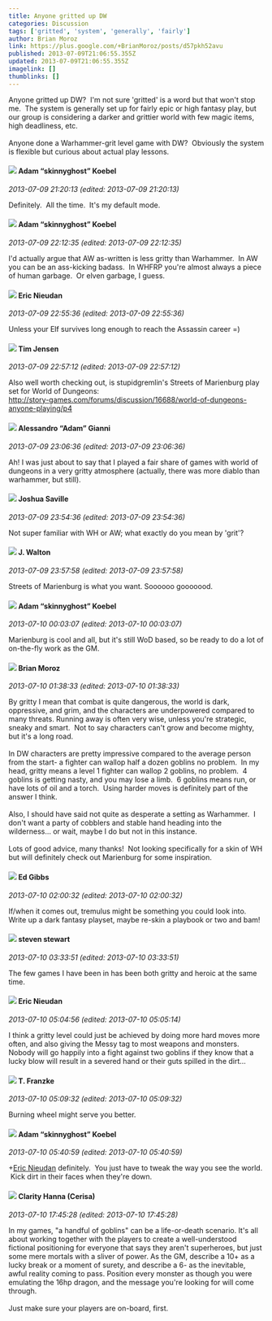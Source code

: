 ```yaml
---
title: Anyone gritted up DW
categories: Discussion
tags: ['gritted', 'system', 'generally', 'fairly']
author: Brian Moroz
link: https://plus.google.com/+BrianMoroz/posts/d57pkh52avu
published: 2013-07-09T21:06:55.355Z
updated: 2013-07-09T21:06:55.355Z
imagelink: []
thumblinks: []
---
```


Anyone gritted up DW?  I&#39;m not sure &#39;gritted&#39; is a word but that won&#39;t stop me.  The system is generally set up for fairly epic or high fantasy play, but our group is considering a darker and grittier world with few magic items, high deadliness, etc.  <br /><br />Anyone done a Warhammer-grit level game with DW?  Obviously the system is flexible but curious about actual play lessons.  
<div id='comment z121cr4gknmti3oyr04chzgyfrj2upl4pr00k'>
  <h4><img src='{{site.baseurl}}//images/avatars/112484087750169360510_photo.jpg'> Adam “skinnyghost” Koebel</h4>
      <p><cite>2013-07-09 21:20:13 (edited: 2013-07-09 21:20:13)</cite></p>
        <p>Definitely.  All the time.  It&#39;s my default mode.</p>
</div>
        

<div id='comment z121cr4gknmti3oyr04chzgyfrj2upl4pr00k'>
  <h4><img src='{{site.baseurl}}//images/avatars/112484087750169360510_photo.jpg'> Adam “skinnyghost” Koebel</h4>
      <p><cite>2013-07-09 22:12:35 (edited: 2013-07-09 22:12:35)</cite></p>
        <p>I&#39;d actually argue that AW as-written is less gritty than Warhammer.  In AW you can be an ass-kicking badass.  In WHFRP you&#39;re almost always a piece of human garbage.  Or elven garbage, I guess.</p>
</div>
        

<div id='comment z121cr4gknmti3oyr04chzgyfrj2upl4pr00k'>
  <h4><img src='{{site.baseurl}}//images/avatars/112928858730524882505_photo.jpg'> Eric Nieudan</h4>
      <p><cite>2013-07-09 22:55:36 (edited: 2013-07-09 22:55:36)</cite></p>
        <p>Unless your Elf survives long enough to reach the Assassin career =)</p>
</div>
        

<div id='comment z121cr4gknmti3oyr04chzgyfrj2upl4pr00k'>
  <h4><img src='{{site.baseurl}}//images/avatars/101509976321886871332_photo.jpg'> Tim Jensen</h4>
      <p><cite>2013-07-09 22:57:12 (edited: 2013-07-09 22:57:12)</cite></p>
        <p>Also well worth checking out, is stupidgremlin&#39;s Streets of Marienburg play set for World of Dungeons:<br /><a href="http://story-games.com/forums/discussion/16688/world-of-dungeons-anyone-playing/p4" class="ot-anchor">http://story-games.com/forums/discussion/16688/world-of-dungeons-anyone-playing/p4</a></p>
</div>
        

<div id='comment z121cr4gknmti3oyr04chzgyfrj2upl4pr00k'>
  <h4><img src='{{site.baseurl}}//images/avatars/106679386179477817028_photo.jpg'> Alessandro “Adam” Gianni</h4>
      <p><cite>2013-07-09 23:06:36 (edited: 2013-07-09 23:06:36)</cite></p>
        <p>Ah! I was just about to say that I played a fair share of games with world of dungeons in a very gritty atmosphere (actually, there was more diablo than warhammer, but still).</p>
</div>
        

<div id='comment z121cr4gknmti3oyr04chzgyfrj2upl4pr00k'>
  <h4><img src='{{site.baseurl}}//images/avatars/107667016718178331347_photo.jpg'> Joshua Saville</h4>
      <p><cite>2013-07-09 23:54:36 (edited: 2013-07-09 23:54:36)</cite></p>
        <p>Not super familiar with WH or AW; what exactly do you mean by &#39;grit&#39;?</p>
</div>
        

<div id='comment z121cr4gknmti3oyr04chzgyfrj2upl4pr00k'>
  <h4><img src='{{site.baseurl}}//images/avatars/111694100408744715863_photo.jpg'> J. Walton</h4>
      <p><cite>2013-07-09 23:57:58 (edited: 2013-07-09 23:57:58)</cite></p>
        <p>Streets of Marienburg is what you want. Soooooo gooooood.</p>
</div>
        

<div id='comment z121cr4gknmti3oyr04chzgyfrj2upl4pr00k'>
  <h4><img src='{{site.baseurl}}//images/avatars/112484087750169360510_photo.jpg'> Adam “skinnyghost” Koebel</h4>
      <p><cite>2013-07-10 00:03:07 (edited: 2013-07-10 00:03:07)</cite></p>
        <p>Marienburg is cool and all, but it&#39;s still WoD based, so be ready to do a lot of on-the-fly work as the GM.</p>
</div>
        

<div id='comment z121cr4gknmti3oyr04chzgyfrj2upl4pr00k'>
  <h4><img src='{{site.baseurl}}//images/avatars/116765793442714699604_photo.jpg'> Brian Moroz</h4>
      <p><cite>2013-07-10 01:38:33 (edited: 2013-07-10 01:38:33)</cite></p>
        <p>By gritty I mean that combat is quite dangerous, the world is dark, oppressive, and grim, and the characters are underpowered compared to many threats. Running away is often very wise, unless you&#39;re strategic, sneaky and smart.  Not to say characters can&#39;t grow and become mighty, but it&#39;s a long road.<br /><br />In DW characters are pretty impressive compared to the average person from the start- a fighter can wallop half a dozen goblins no problem.  In my head, gritty means a level 1 fighter can wallop 2 goblins, no problem.  4 goblins is getting nasty, and you may lose a limb.  6 goblins means run, or have lots of oil and a torch.  Using harder moves is definitely part of the answer I think. <br /><br />Also, I should have said not quite as desperate a setting as Warhammer.  I don&#39;t want a party of cobblers and stable hand heading into the wilderness... or wait, maybe I do but not in this instance.  <br /><br />Lots of good advice, many thanks!  Not looking specifically for a skin of WH but will definitely check out Marienburg for some inspiration.</p>
</div>
        

<div id='comment z121cr4gknmti3oyr04chzgyfrj2upl4pr00k'>
  <h4><img src='{{site.baseurl}}//images/avatars/109000970532467033120_photo.jpg'> Ed Gibbs</h4>
      <p><cite>2013-07-10 02:00:32 (edited: 2013-07-10 02:00:32)</cite></p>
        <p>If/when it comes out, tremulus might be something you could look into. Write up a dark fantasy playset, maybe re-skin a playbook or two and bam!</p>
</div>
        

<div id='comment z121cr4gknmti3oyr04chzgyfrj2upl4pr00k'>
  <h4><img src='{{site.baseurl}}//images/avatars/101845816313183575681_photo.jpg'> steven stewart</h4>
      <p><cite>2013-07-10 03:33:51 (edited: 2013-07-10 03:33:51)</cite></p>
        <p>The few games I have been in has been both gritty and heroic at the same time.</p>
</div>
        

<div id='comment z121cr4gknmti3oyr04chzgyfrj2upl4pr00k'>
  <h4><img src='{{site.baseurl}}//images/avatars/112928858730524882505_photo.jpg'> Eric Nieudan</h4>
      <p><cite>2013-07-10 05:04:56 (edited: 2013-07-10 05:05:14)</cite></p>
        <p>I think a gritty level could just be achieved by doing more hard moves more often, and also giving the Messy tag to most weapons and monsters. Nobody will go happily into a fight against two goblins if they know that a lucky blow will result in a severed hand or their guts spilled in the dirt... </p>
</div>
        

<div id='comment z121cr4gknmti3oyr04chzgyfrj2upl4pr00k'>
  <h4><img src='{{site.baseurl}}//images/avatars/110330901807759406775_photo.jpg'> T. Franzke</h4>
      <p><cite>2013-07-10 05:09:32 (edited: 2013-07-10 05:09:32)</cite></p>
        <p>Burning wheel might serve you better.</p>
</div>
        

<div id='comment z121cr4gknmti3oyr04chzgyfrj2upl4pr00k'>
  <h4><img src='{{site.baseurl}}//images/avatars/112484087750169360510_photo.jpg'> Adam “skinnyghost” Koebel</h4>
      <p><cite>2013-07-10 05:40:59 (edited: 2013-07-10 05:40:59)</cite></p>
        <p><span class="proflinkWrapper"><span class="proflinkPrefix">+</span><a class="proflink" href="https://plus.google.com/112928858730524882505" oid="112928858730524882505">Eric Nieudan</a></span> definitely.  You just have to tweak the way you see the world.  Kick dirt in their faces when they&#39;re down.</p>
</div>
        

<div id='comment z121cr4gknmti3oyr04chzgyfrj2upl4pr00k'>
  <h4><img src='{{site.baseurl}}//images/avatars/103545995066222515975_photo.jpg'> Clarity Hanna (Cerisa)</h4>
      <p><cite>2013-07-10 17:45:28 (edited: 2013-07-10 17:45:28)</cite></p>
        <p>In my games, &quot;a handful of goblins&quot; can be a life-or-death scenario. It&#39;s all about working together with the players to create a well-understood fictional positioning for everyone that says they aren&#39;t superheroes, but just some mere mortals with a sliver of power. As the GM, describe a 10+ as a lucky break or a moment of surety, and describe a 6- as the inevitable, awful reality coming to pass. Position every monster as though you were emulating the 16hp dragon, and the message you&#39;re looking for will come through. <br /><br />Just make sure your players are on-board, first.</p>
</div>
        
